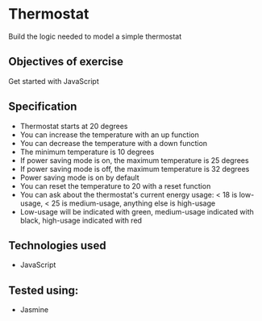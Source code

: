 Thermostat
==========

Build the logic needed to model a simple thermostat

Objectives of exercise
----
Get started with JavaScript

Specification
-------
- Thermostat starts at 20 degrees
- You can increase the temperature with an up function
- You can decrease the temperature with a down function
- The minimum temperature is 10 degrees
- If power saving mode is on, the maximum temperature is 25 degrees
- If power saving mode is off, the maximum temperature is 32 degrees
- Power saving mode is on by default
- You can reset the temperature to 20 with a reset function
- You can ask about the thermostat's current energy usage: < 18 is low-usage, < 25 is medium-usage, anything else is high-usage
- Low-usage will be indicated with green, medium-usage indicated with black, high-usage indicated with red

Technologies used
----
- JavaScript

Tested using:
----
- Jasmine
